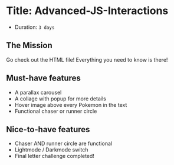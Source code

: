 # Title: Advanced-JS-Interactions
- Duration: `3 days`

## The Mission
Go check out the HTML file! Everything you need to know is there!

## Must-have features
- A parallax carousel
- A collage with popup for more details
- Hover image above every Pokemon in the text
- Functional chaser or runner circle

## Nice-to-have features
- Chaser AND runner circle are functional
- Lightmode / Darkmode switch
- Final letter challenge completed!

